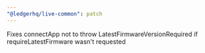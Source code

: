 ```yaml
---
"@ledgerhq/live-common": patch
---
```


Fixes connectApp not to throw LatestFirmwareVersionRequired if requireLatestFirmware wasn't requested
